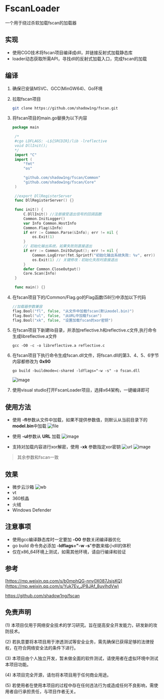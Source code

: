 # FscanLoader

一个用于绕过杀软加载fscan的加载器
## 实现

+ 使用CGO技术将fscan项目编译成dll，并链接反射式加载静态库
+ loader动态获取所需API，寻找dll的反射式加载入口，完成fscan的加载

## 编译
1. 确保已安装MSVC、GCC(MinGW64)、Go环境
2. 拉取fscan项目
   ```bash
   git clone https://github.com/shadow1ng/fscan.git
   ```
3. 将fscan项目的main.go替换为以下内容
   ```Go
   package main
    
    /*
    #cgo LDFLAGS: -L${SRCDIR}/lib -lreflective
    void DllInit();
    */
    import "C"
    import (
    	"fmt"
    	"os"
    
    	"github.com/shadow1ng/fscan/Common"
    	"github.com/shadow1ng/fscan/Core"
    )
    
    //export DllRegisterServer
    func DllRegisterServer() {}
    
    func init() {
    	C.DllInit() //注册接受退出信号的回调函数
    	Common.InitLogger()
    	var Info Common.HostInfo
    	Common.Flag(&Info)
    	if err := Common.Parse(&Info); err != nil {
    		os.Exit(1)
    	}
    	// 初始化输出系统，如果失败则直接退出
    	if err := Common.InitOutput(); err != nil {
    		Common.LogError(fmt.Sprintf("初始化输出系统失败: %v", err))
    		os.Exit(1) // 关键修改：初始化失败时直接退出
    	}
    	defer Common.CloseOutput()
    	Core.Scan(Info)
    }
    
    func main() {}
   ```
  4. 在fscan项目下的/Common/Flag.go的Flag函数(58行)中添加以下代码
     ```Go
     //加载器参数兼容
     flag.Bool("fl", false, "从文件中加载fscan(默认model.bin)")
     flag.Bool("ul", false, "从URL中加载fscan")
     flag.Bool("xk", false, "设置加载fscan的xor密钥")
     ```
 5. 在fscan项目下新建lib目录，并添加reflective.h和reflective.c文件,执行命令生成libreflective.a文件
    ```shell
    gcc -O0 -c -o libreflective.a reflective.c
    ```
 6. 在fscan项目下执行命令生成fscan.dll文件，将fscan.dll的第3、4、5、6字节内容都修改为 **0x90**
    ```shell
    go build -buildmode=c-shared -ldflags="-w -s" -o fscan.dll 
    ```
    ![image](https://github.com/user-attachments/assets/3aaddeca-cc6a-4d6a-aeaa-b97cf06111f6)

 7. 使用visual studio打开FscanLoader项目，选择x64架构，一键编译即可

## 使用方法

+ 使用 **-fl**参数从文件中加载，如果不提供参数值，则默认从当前目录下的 **model.bin**中加载
  ![file](https://github.com/user-attachments/assets/3d193620-188b-4840-a21d-40a0c4cf5fde)

+ 使用 **-ul**参数从 **URL** 加载
  ![image](https://github.com/user-attachments/assets/e4d4390f-c39f-4584-be6c-8e40c50121be)

+ 支持对加载内容进行xor解密，使用 **-xk** 参数指定xor密钥
  ![url](https://github.com/user-attachments/assets/5303c4b5-6576-452f-aec7-09be0fbb336c)
  ![image](https://github.com/user-attachments/assets/6ef5b8df-f917-46da-8fa6-5f148982f994)

> 其余参数和fscan一致

## 效果
+ 微步云沙箱
  ![wb](https://github.com/user-attachments/assets/38960b84-6c01-469b-be52-39f7c1e824b8)
+ vt
+ 360核晶
+ 火绒
+ Windows Defender

## 注意事项

+ 使用gcc编译静态库时一定要加 **-O0** 参数关闭编译器优化
+ go build 命令务必添加 **-ldflags="-w -s**"参数来缩小dll的体积
+ 仅在x86_64环境上测试，如需其他环境，请自行编译和验证

## 参考

[https://mp.weixin.qq.com/s/b0mphQG-nny0X087JsjsKQ](https://mp.weixin.qq.com/s/Yuk7Ev_JP8JAf_8uvIhdVw)

https://github.com/shadow1ng/fscan

## 免责声明

(1) 本项目仅用于网络安全技术的学习研究。旨在提高安全开发能力，研发新的攻防技术。

(2) 若执意要将本项目用于渗透测试等安全业务，需先确保已获得足够的法律授权，在符合网络安全法的条件下进行。

(3) 本项目由个人独立开发，暂未做全面的软件测试，请使用者在虚拟环境中测试本项目功能。

(4) 本项目完全开源，请勿将本项目用于任何商业用途。

(5) 若使用者在使用本项目的过程中存在任何违法行为或造成任何不良影响，需使用者自行承担责任，与项目作者无关。
